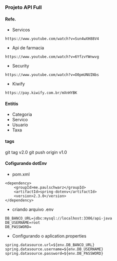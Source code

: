 ### Projeto API Full

#### Refe.
* Servicos
```
https://www.youtube.com/watch?v=Sun4wXH88V4
```

* Api de farmacia
```
https://www.youtube.com/watch?v=6YfzvYWnwvg
```

* Security
```
https://www.youtube.com/watch?v=O0pmUNUINbs
```

* Kiwify
```
https://pay.kiwify.com.br/mXnHYBK
```

#### Entitis
* Categoria
* Servico
* Usuario
* Taxa

#### tags

git tag v2.0
git push origin v1.0

#### Cofigurando dotEnv
* pom.xml
```
<dependency>
    <groupId>me.paulschwarz</groupId>
    <artifactId>spring-dotenv</artifactId>
    <version>2.3.0</version>
</dependency>
```

* criando arquivo .env
```
DB_BANCO_URL=jdbc:mysql://localhost:3306/api-java
DB_USERNAME=root
DB_PASSWORD=
```

* Configurando o aplication.properties
```
spring.datasource.url=${env.DB_BANCO_URL}
spring.datasource.username=${env.DB_USERNAME}
spring.datasource.password=${env.DB_PASSWORD}
```
